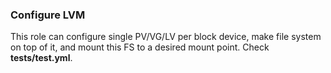 ### Configure LVM
This role can configure single PV/VG/LV per block device, make file system on top of it, and mount this FS to a desired mount point. Check **tests/test.yml**.